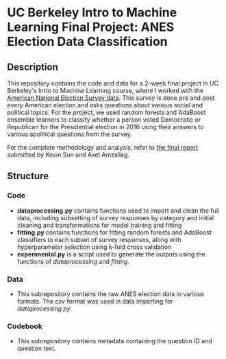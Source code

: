 # UC Berkeley Intro to Machine Learning Final Project: ANES Election Data Classification
 
## Description

This repository contains the code and data for a 2-week final project in UC Berkeley's Intro to Machine Learning course, where I worked with the [American National Election Survey data](https://electionstudies.org/data-center/2016-time-series-study/). This survey is done pre and post every American election and asks questions about various social and political topics. For the project, we used random forests and AdaBoost ensemble learners to classify whether a person voted Democratic or Republican for the Presidential election in 2016 using their answers to various apolitical questions from the survey. 

For the complete methodology and analysis, refer to [the final report](CS289-Final-Report.pdf) submitted by Kevin Sun and Axel Amzallag. 

## Structure
### Code
+ **dataprocessing.py** contains functions used to import and clean the full data, including subsetting of survey responses by category and initial cleaning and transformations for model training and fitting
+ **fitting.py** contains functions for fitting random forests and AdaBoost classifiers to each subset of survey responses, along with hyperparameter selection using k-fold cross validation
+ **experimental.py** is a script used to generate the outputs using the functions of *dataprocessing* and *fitting*. 

### Data
+ This subrepository contains the raw ANES election data in various formats. The *csv* format was used in data importing for *dataprocessing.py*. 

### Codebook
+ This subrepository contains metadata containing the question ID and question text. 
